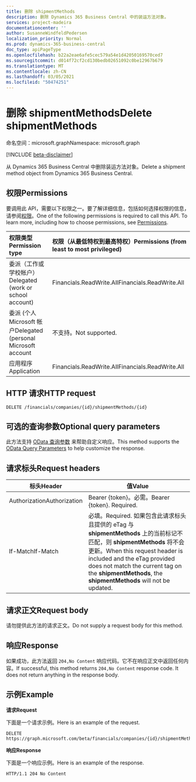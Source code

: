 ```yaml
---
title: 删除 shipmentMethods
description: 删除 Dynamics 365 Business Central 中的装运方法对象。
services: project-madeira
documentationcenter: ''
author: SusanneWindfeldPedersen
localization_priority: Normal
ms.prod: dynamics-365-business-central
doc_type: apiPageType
ms.openlocfilehash: b22a2eae6afe5cec579a54e1d42050169570ced7
ms.sourcegitcommit: d014f72cf2cd130bedb02651092c0be12967b679
ms.translationtype: MT
ms.contentlocale: zh-CN
ms.lasthandoff: 03/05/2021
ms.locfileid: "50474251"
---
```

# <a name="delete-shipmentmethods"></a><span data-ttu-id="ebe75-103">删除 shipmentMethods</span><span class="sxs-lookup"><span data-stu-id="ebe75-103">Delete shipmentMethods</span></span>

<span data-ttu-id="ebe75-104">命名空间：microsoft.graph</span><span class="sxs-lookup"><span data-stu-id="ebe75-104">Namespace: microsoft.graph</span></span>

[!INCLUDE [beta-disclaimer](../../includes/beta-disclaimer.md)]

<span data-ttu-id="ebe75-105">从 Dynamics 365 Business Central 中删除装运方法对象。</span><span class="sxs-lookup"><span data-stu-id="ebe75-105">Delete a shipment method object from Dynamics 365 Business Central.</span></span>

## <a name="permissions"></a><span data-ttu-id="ebe75-106">权限</span><span class="sxs-lookup"><span data-stu-id="ebe75-106">Permissions</span></span>
<span data-ttu-id="ebe75-p101">要调用此 API，需要以下权限之一。要了解详细信息，包括如何选择权限的信息，请参阅[权限](/graph/permissions-reference)。</span><span class="sxs-lookup"><span data-stu-id="ebe75-p101">One of the following permissions is required to call this API. To learn more, including how to choose permissions, see [Permissions](/graph/permissions-reference).</span></span>

|<span data-ttu-id="ebe75-109">权限类型</span><span class="sxs-lookup"><span data-stu-id="ebe75-109">Permission type</span></span> |<span data-ttu-id="ebe75-110">权限（从最低特权到最高特权）</span><span class="sxs-lookup"><span data-stu-id="ebe75-110">Permissions (from least to most privileged)</span></span>|
|:---------------|:------------------------------------------|
|<span data-ttu-id="ebe75-111">委派（工作或学校帐户）</span><span class="sxs-lookup"><span data-stu-id="ebe75-111">Delegated (work or school account)</span></span>|<span data-ttu-id="ebe75-112">Financials.ReadWrite.All</span><span class="sxs-lookup"><span data-stu-id="ebe75-112">Financials.ReadWrite.All</span></span> |
|<span data-ttu-id="ebe75-113">委派 (个人 Microsoft 帐户</span><span class="sxs-lookup"><span data-stu-id="ebe75-113">Delegated (personal Microsoft account</span></span>|<span data-ttu-id="ebe75-114">不支持。</span><span class="sxs-lookup"><span data-stu-id="ebe75-114">Not supported.</span></span>|
|<span data-ttu-id="ebe75-115">应用程序</span><span class="sxs-lookup"><span data-stu-id="ebe75-115">Application</span></span>|<span data-ttu-id="ebe75-116">Financials.ReadWrite.All</span><span class="sxs-lookup"><span data-stu-id="ebe75-116">Financials.ReadWrite.All</span></span>|

## <a name="http-request"></a><span data-ttu-id="ebe75-117">HTTP 请求</span><span class="sxs-lookup"><span data-stu-id="ebe75-117">HTTP request</span></span>
```
DELETE /financials/companies/{id}/shipmentMethods/{id}
```

## <a name="optional-query-parameters"></a><span data-ttu-id="ebe75-118">可选的查询参数</span><span class="sxs-lookup"><span data-stu-id="ebe75-118">Optional query parameters</span></span>
<span data-ttu-id="ebe75-119">此方法支持 [OData 查询参数](/graph/query-parameters) 来帮助自定义响应。</span><span class="sxs-lookup"><span data-stu-id="ebe75-119">This method supports the [OData Query Parameters](/graph/query-parameters) to help customize the response.</span></span>

## <a name="request-headers"></a><span data-ttu-id="ebe75-120">请求标头</span><span class="sxs-lookup"><span data-stu-id="ebe75-120">Request headers</span></span>
|<span data-ttu-id="ebe75-121">标头</span><span class="sxs-lookup"><span data-stu-id="ebe75-121">Header</span></span>|<span data-ttu-id="ebe75-122">值</span><span class="sxs-lookup"><span data-stu-id="ebe75-122">Value</span></span>|
|------|-----|
|<span data-ttu-id="ebe75-123">Authorization</span><span class="sxs-lookup"><span data-stu-id="ebe75-123">Authorization</span></span>  |<span data-ttu-id="ebe75-p102">Bearer {token}。必需。</span><span class="sxs-lookup"><span data-stu-id="ebe75-p102">Bearer {token}. Required.</span></span> |
|<span data-ttu-id="ebe75-126">If-Match</span><span class="sxs-lookup"><span data-stu-id="ebe75-126">If-Match</span></span>       |<span data-ttu-id="ebe75-127">必填。</span><span class="sxs-lookup"><span data-stu-id="ebe75-127">Required.</span></span> <span data-ttu-id="ebe75-128">如果包含此请求标头且提供的 eTag 与 **shipmentMethods** 上的当前标记不匹配，则 **shipmentMethods** 将不会更新。</span><span class="sxs-lookup"><span data-stu-id="ebe75-128">When this request header is included and the eTag provided does not match the current tag on the **shipmentMethods**, the **shipmentMethods** will not be updated.</span></span> |

## <a name="request-body"></a><span data-ttu-id="ebe75-129">请求正文</span><span class="sxs-lookup"><span data-stu-id="ebe75-129">Request body</span></span>
<span data-ttu-id="ebe75-130">请勿提供此方法的请求正文。</span><span class="sxs-lookup"><span data-stu-id="ebe75-130">Do not supply a request body for this method.</span></span>

## <a name="response"></a><span data-ttu-id="ebe75-131">响应</span><span class="sxs-lookup"><span data-stu-id="ebe75-131">Response</span></span>
<span data-ttu-id="ebe75-p104">如果成功，此方法返回 ```204,No Content``` 响应代码。它不在响应正文中返回任何内容。</span><span class="sxs-lookup"><span data-stu-id="ebe75-p104">If successful, this method returns ```204,No Content``` response code. It does not return anything in the response body.</span></span>

## <a name="example"></a><span data-ttu-id="ebe75-134">示例</span><span class="sxs-lookup"><span data-stu-id="ebe75-134">Example</span></span>

<span data-ttu-id="ebe75-135">**请求**</span><span class="sxs-lookup"><span data-stu-id="ebe75-135">**Request**</span></span>

<span data-ttu-id="ebe75-136">下面是一个请求示例。</span><span class="sxs-lookup"><span data-stu-id="ebe75-136">Here is an example of the request.</span></span>

```http
DELETE https://graph.microsoft.com/beta/financials/companies/{id}/shipmentMethods/{id}
```

<span data-ttu-id="ebe75-137">**响应**</span><span class="sxs-lookup"><span data-stu-id="ebe75-137">**Response**</span></span> 

<span data-ttu-id="ebe75-138">下面是一个响应示例。</span><span class="sxs-lookup"><span data-stu-id="ebe75-138">Here is an example of the response.</span></span> 

```http
HTTP/1.1 204 No Content
```


